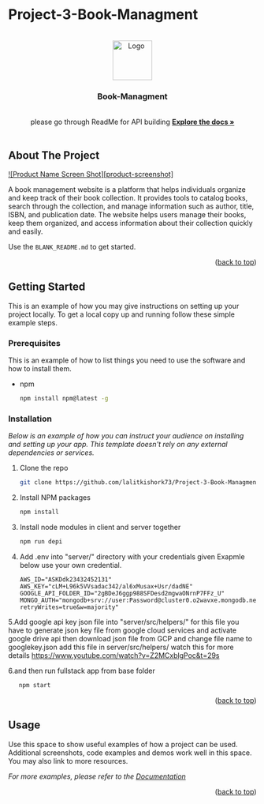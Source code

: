 # Project-3-Book-Managment

<!-- Improved compatibility of back to top link: See: https://github.com/othneildrew/Best-README-Template/pull/73 -->
<a name="readme-top"></a>
<!--
*** Thanks for checking out the Best-README-Template. If you have a suggestion
*** that would make this better, please fork the repo and create a pull request
*** or simply open an issue with the tag "enhancement".
*** Don't forget to give the project a star!
*** Thanks again! Now go create something AMAZING! :D
-->





<!-- PROJECT LOGO -->
<br />
<div align="center">
  <a href="https://github.com/othneildrew/Best-README-Template">
    <img src="images/logo.png" alt="Logo" width="80" height="80">
  </a>

  <h3 align="center">Book-Managment</h3>

  <p align="center">
    <br />
    please go through ReadMe for API building
    <a href="https://github.com/lalitkishork73/Project-3-Book-Managment/blob/server/README.md"><strong>Explore the docs »</strong></a>
    <br />
    <br />
  </p>
</div>






<!-- ABOUT THE PROJECT -->
## About The Project

[![Product Name Screen Shot][product-screenshot]](https://example.com)

A book management website is a platform that helps individuals organize and keep track of their book collection. It provides tools to catalog books, search through the collection, and manage information such as author, title, ISBN, and publication date. The website helps users manage their books, keep them organized, and access information about their collection quickly and easily.


Use the `BLANK_README.md` to get started.

<p align="right">(<a href="#readme-top">back to top</a>)</p>


<!-- GETTING STARTED -->
## Getting Started

This is an example of how you may give instructions on setting up your project locally.
To get a local copy up and running follow these simple example steps.

### Prerequisites

This is an example of how to list things you need to use the software and how to install them.
* npm
  ```sh
  npm install npm@latest -g
  ```

### Installation

_Below is an example of how you can instruct your audience on installing and setting up your app. This template doesn't rely on any external dependencies or services._

<!-- 1. Get a free API Key at [https://example.com](https://example.com) -->
1. Clone the repo
   ```sh
   git clone https://github.com/lalitkishork73/Project-3-Book-Managment.git
   ```
2. Install NPM packages
   ```sh
   npm install
   ```
3. Install node modules in client and server together
   ```sh
   npm run depi 
   ```
4. Add .env into  "server/" directory with your credentials given Exapmle below use your own credential.
    ```.env
   AWS_ID="ASKDdk23432452131"
   AWS_KEY="cLM+L96k5VVsadac342/al6xMusax+Usr/dadNE"
   GOOGLE_API_FOLDER_ID="2gBDeJ6ggp988SFDesd2mgwaONrnP7FFz_U"
   MONGO_AUTH="mongodb+srv://user:Password@cluster0.o2wavxe.mongodb.net/DataDB?retryWrites=true&w=majority"     
    
    ```
5.Add google api key json file into "server/src/helpers/" 
   for this file you have to generate json key file from google cloud services and activate google drive api 
   then download json file from GCP and change file name to googlekey.json 
   add this file in server/src/helpers/
   watch this for more details https://www.youtube.com/watch?v=Z2MCxblgPoc&t=29s

6.and then run fullstack app from base folder
```sh
   npm start
   ```
<p align="right">(<a href="#readme-top">back to top</a>)</p>



<!-- USAGE EXAMPLES -->
## Usage

Use this space to show useful examples of how a project can be used. Additional screenshots, code examples and demos work well in this space. You may also link to more resources.

_For more examples, please refer to the [Documentation](https://example.com)_

<p align="right">(<a href="#readme-top">back to top</a>)</p>



